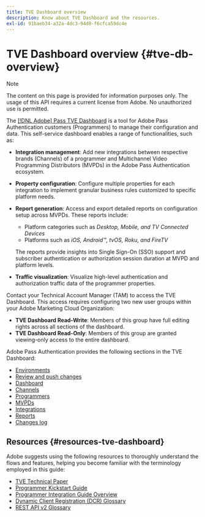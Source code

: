 ```yaml
---
title: TVE Dashboard overview
description: Know about TVE Dashboard and the resources.
exl-id: 91baeb34-a32a-4dc3-94d8-f6cfca59dc4e
---
```

# TVE Dashboard overview {#tve-db-overview}

>[!NOTE]
>
>The content on this page is provided for information purposes only. The usage of this API requires a current license from Adobe. No unauthorized use is permitted.

The [[!DNL Adobe] Pass TVE Dashboard](https://experience.adobe.com/pass/authentication) is a tool for Adobe Pass Authentication customers (Programmers) to manage their configuration and data. This self-service dashboard enables a range of functionalities, such as:

* **Integration management**: Add new integrations between respective brands (Channels) of a programmer and Multichannel Video Programming Distributors (MVPDs) in the Adobe Pass Authentication ecosystem.

* **Property configuration**: Configure multiple properties for each integration to implement granular business rules customized to specific platform needs.

* **Report generation**: Access and export detailed reports on configuration setup across MVPDs. These reports include:
    * Platform categories such as *Desktop, Mobile, and TV Connected Devices* 
    * Platforms such as *iOS, Android&trade;, tvOS, Roku, and FireTV*
    
    The reports provide insights into Single Sign-On (SSO) support and subscriber authentication or authorization session duration at MVPD and platform levels.

* **Traffic visualization**: Visualize high-level authentication and authorization traffic data of the programmer properties.

Contact your Technical Account Manager (TAM) to access the TVE Dashboard. This access requires configuring two new user groups within your Adobe Marketing Cloud Organization:

* **TVE Dashboard Read-Write**: Members of this group have full editing rights across all sections of the dashboard.
* **TVE Dashboard Read-Only**:  Members of this group are granted viewing-only access to the entire dashboard.

Adobe Pass Authentication provides the following sections in the TVE Dashboard:

* [Environments](/help/authentication/user-guide-tve-dashboard/tve-dashboard-environments.md)
* [Review and push changes](/help/authentication/user-guide-tve-dashboard/tve-dashboard-review-push-changes.md)
* [Dashboard](/help/authentication/user-guide-tve-dashboard/tve-dashboard-home.md)
* [Channels](/help/authentication/user-guide-tve-dashboard/tve-dashboard-channels.md)
* [Programmers](/help/authentication/user-guide-tve-dashboard/tve-dashboard-programmers.md)
* [MVPDs](/help/authentication/user-guide-tve-dashboard/tve-dashboard-mvpds.md)
* [Integrations](/help/authentication/user-guide-tve-dashboard/tve-dashboard-integrations.md)
* [Reports](/help/authentication/user-guide-tve-dashboard/tve-dashboard-reports.md)
* [Changes log](/help/authentication/user-guide-tve-dashboard/tve-dashboard-changes-log.md)

## Resources {#resources-tve-dashboard}

Adobe suggests using the following resources to thoroughly understand the flows and features, helping you become familiar with the terminology employed in this guide:

* [TVE Technical Paper](/help/authentication/kickstart/technical-paper.md)
* [Programmer Kickstart Guide](/help/authentication/kickstart/programmer-kickstart-guide.md)
* [Programmer Integration Guide Overview](/help/authentication/integration-guide-programmers/programmer-integration-guide-overview.md)
* [Dynamic Client Registration (DCR) Glossary](/help/authentication/integration-guide-programmers/rest-apis/rest-api-dcr/dynamic-client-registration-glossary.md)
* [REST API v2 Glossary](/help/authentication/integration-guide-programmers/rest-apis/rest-api-v2/rest-api-v2-glossary.md)

